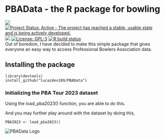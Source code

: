 # PBAData - the R package for bowling
[![](https://img.shields.io/github/last-commit/lucazdev189/PBAData.svg)](https://github.com/lucazdev189/PBAData/commits/main)
[![Project Status: Active - The project has reached a stable, usable state and is being actively developed.](https://www.repostatus.org/badges/latest/active.svg)](https://www.repostatus.org/#active)
[![](https://img.shields.io/github/languages/code-size/lucazdev189/PBAData.svg)](https://github.com/lucazdev189/PBAData)
[![License: GPL-3](https://img.shields.io/badge/license-GPL--3-blue.svg)](https://cran.r-project.org/web/licenses/GPL-3)
[![R build status](https://github.com/lucazdev189/PBAData/workflows/R-CMD-check/badge.svg)](https://github.com/lucazdev189/PBAData/actions)  
Out of boredom, I have decided to make this simple package that gives everyone an easy way to access Professional Bowlers Association data.

## Installing the package
```
library(devtools)
install_github("lucazdev189/PBAData")
```

### Initializing the PBA Tour 2023 dataset
Using the load_pba2023() function, you are able to do this.

And you may further play around with the dataset by doing this,
```
PBA2023 <- load_pba2023()
```
![PBAData Logo](https://i.ibb.co/RyT38vj/PBA.jpg)  
